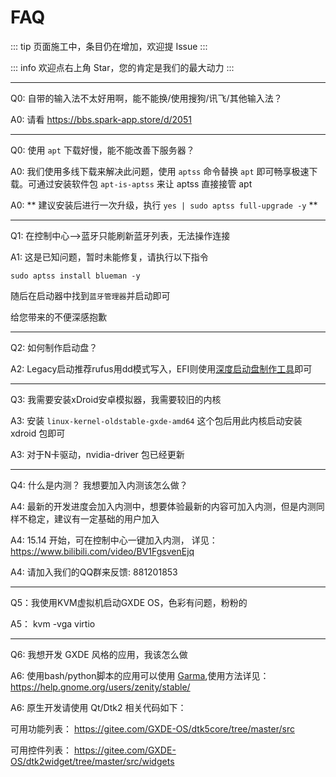 # FAQ

::: tip
页面施工中，条目仍在增加，欢迎提 Issue
:::

::: info
欢迎点右上角 Star，您的肯定是我们的最大动力
:::


---

Q0: 自带的输入法不太好用啊，能不能换/使用搜狗/讯飞/其他输入法？

A0: 请看 https://bbs.spark-app.store/d/2051

---



Q0: 使用 `apt` 下载好慢，能不能改善下服务器？

A0: 我们使用多线下载来解决此问题，使用 `aptss` 命令替换 `apt` 即可畅享极速下载。可通过安装软件包  `apt-is-aptss` 来让 aptss 直接接管 apt 

A0: ** 建议安装后进行一次升级，执行 `yes | sudo aptss full-upgrade -y` **


---

Q1: 在控制中心-->蓝牙只能刷新蓝牙列表，无法操作连接

A1: 这是已知问题，暂时未能修复，请执行以下指令

```
sudo aptss install blueman -y
```

随后在启动器中找到`蓝牙管理器`并启动即可

给您带来的不便深感抱歉


---

Q2: 如何制作启动盘？

A2: Legacy启动推荐rufus用dd模式写入，EFI则使用[深度启动盘制作工具](https://www.deepin.org/zh/original/deepin-boot-maker/)即可


---

Q3: 我需要安装xDroid安卓模拟器，我需要较旧的内核

A3: 安装 `linux-kernel-oldstable-gxde-amd64` 这个包后用此内核启动安装 xdroid 包即可

A3: 对于N卡驱动，nvidia-driver 包已经更新

---

Q4: 什么是内测？ 我想要加入内测该怎么做？

A4: 最新的开发进度会加入内测中，想要体验最新的内容可加入内测，但是内测同样不稳定，建议有一定基础的用户加入

A4: 15.14 开始，可在控制中心一键加入内测， 详见： https://www.bilibili.com/video/BV1FgsvenEjq

A4: 请加入我们的QQ群来反馈: 881201853

---

Q5：我使用KVM虚拟机启动GXDE OS，色彩有问题，粉粉的

A5： kvm -vga virtio 

---

Q6: 我想开发 GXDE 风格的应用，我该怎么做

A6: 使用bash/python脚本的应用可以使用 [Garma](https://gitee.com/GXDE-OS/garma),使用方法详见： https://help.gnome.org/users/zenity/stable/ 

A6: 原生开发请使用 Qt/Dtk2 相关代码如下： 

可用功能列表： https://gitee.com/GXDE-OS/dtk5core/tree/master/src

可用控件列表： https://gitee.com/GXDE-OS/dtk2widget/tree/master/src/widgets